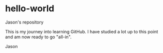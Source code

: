 # hello-world
Jason's repository

This is my journey into learning GitHub.   I have studied a lot up to this point and am now ready to go "all-in".  

Jason
